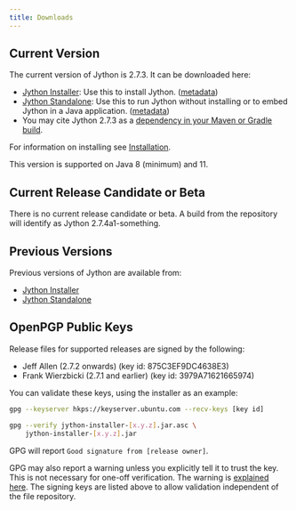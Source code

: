 ```yaml
---
title: Downloads
---
```


## Current Version
The current version of Jython is 2.7.3.
It can be downloaded here:
- [Jython Installer](https://repo1.maven.org/maven2/org/python/jython-installer/2.7.3/jython-installer-2.7.3.jar):
  Use this to install Jython.
  ([metadata](https://search.maven.org/artifact/org.python/jython-installer/2.7.3/jar))
- [Jython Standalone](https://repo1.maven.org/maven2/org/python/jython-standalone/2.7.3/jython-standalone-2.7.3.jar):
  Use this to run Jython without installing or to embed Jython in a Java application.
  ([metadata](https://search.maven.org/artifact/org.python/jython-standalone/2.7.3/jar))
- You may cite Jython 2.7.3 as a
  [dependency in your Maven or Gradle build](https://search.maven.org/artifact/org.python/jython-slim/2.7.3/jar).

For information on installing see [Installation](installation).

This version is supported on Java 8 (minimum) and 11.


## Current Release Candidate or Beta
There is no current release candidate or beta.
A build from the repository will identify as Jython 2.7.4a1-something.


## Previous Versions
Previous versions of Jython are available from:
- [Jython Installer](https://search.maven.org/artifact/org.python/jython-installer)
- [Jython Standalone](https://search.maven.org/artifact/org.python/jython-standalone)


## OpenPGP Public Keys

Release files for supported releases are signed by the following:
- Jeff Allen (2.7.2 onwards) (key id: 875C3EF9DC4638E3)
- Frank Wierzbicki (2.7.1 and earlier) (key id: 3979A71621665974) 

You can validate these keys, using the installer as an example:

```bash
gpg --keyserver hkps://keyserver.ubuntu.com --recv-keys [key id]

gpg --verify jython-installer-[x.y.z].jar.asc \
    jython-installer-[x.y.z].jar
```

GPG will report `Good signature from [release owner]`.

GPG may also report a warning unless you explicitly tell it to trust the key.
This is not necessary for one-off verification.
The warning is
[explained here](https://security.stackexchange.com/questions/147447/gpg-why-is-my-trusted-key-not-certified-with-a-trusted-signature). The signing keys are listed above to allow validation independent of the file repository.


